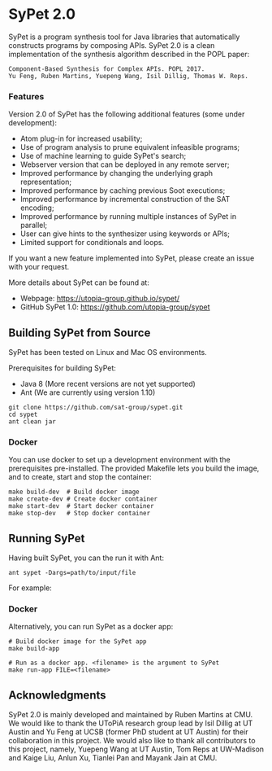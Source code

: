 # SyPet 2.0

SyPet is a program synthesis tool for Java libraries that automatically constructs programs by composing APIs. SyPet 2.0 is a clean implementation of the synthesis algorithm described in the POPL paper: 

```
Component-Based Synthesis for Complex APIs. POPL 2017.
Yu Feng, Ruben Martins, Yuepeng Wang, Isil Dillig, Thomas W. Reps. 
```

### Features

Version 2.0 of SyPet has the following additional features (some under development):
* Atom plug-in for increased usability;
* Use of program analysis to prune equivalent infeasible programs;
* Use of machine learning to guide SyPet's search;
* Webserver version that can be deployed in any remote server;
* Improved performance by changing the underlying graph representation;
* Improved performance by caching previous Soot executions;
* Improved performance by incremental construction of the SAT encoding;
* Improved performance by running multiple instances of SyPet in parallel;
* User can give hints to the synthesizer using keywords or APIs;
* Limited support for conditionals and loops.

If you want a new feature implemented into SyPet, please create an issue with your request.

More details about SyPet can be found at:
* Webpage: https://utopia-group.github.io/sypet/
* GitHub SyPet 1.0: https://github.com/utopia-group/sypet

## Building SyPet from Source

SyPet has been tested on Linux and Mac OS environments.

Prerequisites for building SyPet:

* Java 8 (More recent versions are not yet supported)
* Ant (We are currently using version 1.10)

```
git clone https://github.com/sat-group/sypet.git
cd sypet
ant clean jar
```

### Docker

You can use docker to set up a development environment with the prerequisites
pre-installed. The provided Makefile lets you build the image, and to create,
start and stop the container:

```
make build-dev  # Build docker image
make create-dev # Create docker container
make start-dev  # Start docker container
make stop-dev   # Stop docker container
```

## Running SyPet

Having built SyPet, you can the run it with Ant:

```
ant sypet -Dargs=path/to/input/file
```

For example:

### Docker

Alternatively, you can run SyPet as a docker app:

```
# Build docker image for the SyPet app
make build-app

# Run as a docker app. <filename> is the argument to SyPet
make run-app FILE=<filename>
```

## Acknowledgments

SyPet 2.0 is mainly developed and maintained by Ruben Martins at CMU. We would like to thank the UToPiA research group lead by Isil Dillig at UT Austin and Yu Feng at UCSB (former PhD student at UT Austin) for their collaboration in this project. We would also like to thank all contributors to this project, namely, Yuepeng Wang at UT Austin, Tom Reps at UW-Madison and Kaige Liu, Anlun Xu, Tianlei Pan and Mayank Jain at CMU.


